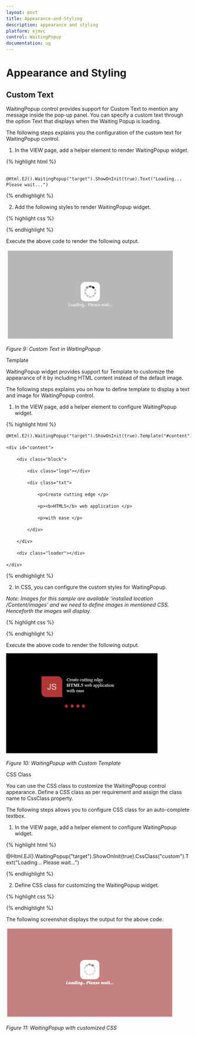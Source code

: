 ```yaml
---
layout: post
title: Appearance-and-Styling
description: appearance and styling 
platform: ejmvc
control: WaitingPopup
documentation: ug
---
```


# Appearance and Styling 

## Custom Text

WaitingPopup control provides support for Custom Text to mention any message inside the pop-up panel.  You can specify a custom text through the option Text that displays when the Waiting Popup is loading.

The following steps explains you the configuration of the custom text for WaitingPopup control.

1. In the VIEW page, add a helper element to render WaitingPopup widget.




{% highlight html %}


<div id="target">

        @Html.EJ().WaitingPopup("target").ShowOnInit(true).Text("Loading... Please wait...")

</div>
{% endhighlight %}




2. Add the following styles to render WaitingPopup widget.

{% highlight css %}



<style type="text/css" class="cssStyles">

    #control {

        height: 320px;

        width: 600px;

    }

</style>
{% endhighlight %}


Execute the above code to render the following output.



![](Appearance-and-Styling_images/Appearance-and-Styling_img1.png)



_Figure 9: Custom Text in WaitingPopup_

Template

WaitingPopup widget provides support for Template to customize the appearance of it by including HTML content instead of the default image.

The following steps explains you on how to define template to display a text and image for WaitingPopup control.

1. In the VIEW page, add a helper element to configure WaitingPopup widget.









{% highlight html %}

<div id="target">

    @Html.EJ().WaitingPopup("target").ShowOnInit(true).Template("#content")

    <div id="content">

        <div class="block">

            <div class="logo"></div>

            <div class="txt">

                <p>Create cutting edge </p>

                <p><b>HTML5</b> web application </p>

                <p>with ease </p>

            </div>

        </div>

        <div class="loader"></div>

    </div>

</div>

{% endhighlight %}



2. In CSS, you can configure the custom styles for WaitingPopup.



_Note: Images for this sample are available ‘installed location /Content/images’ and we need to define images in mentioned CSS. Henceforth the images will display._





{% highlight css %}

<style type="text/css" class="cssStyles">

    #waitingPopUp {

        height: 320px;

        width: 600px;

        margin: 0 auto;

    }



        .block {

        height: 76px;

    }



    .logo {

        background-image: url("../Image/js_logo.png");

        float: left;

        height: 100%;

        width: 77px;

        margin-right: 15px;

    }



    .txt {

        float: left;

        font-size: 17px;

        height: 100%;

        text-align: left;

    }



    .txt p {

        margin: 0;

    }



    .loader {

        background: url("../Image/load dark.gif") no-repeat scroll -5px 18px transparent;

        height: 40px;

        width: 100%;

    }



    #content {

        cursor: default;

        height: 112px;

        width: 275px;

    }

</style>

{% endhighlight %}

Execute the above code to render the following output.


![C:/Users/Gopal Lakshmanan/Desktop/w5.PNG](Appearance-and-Styling_images/Appearance-and-Styling_img3.png)



_Figure 10: WaitingPopup with Custom Template_

CSS Class

You can use the CSS class to customize the WaitingPopup control appearance. Define a CSS class as per requirement and assign the class name to CssClass property.

The following steps allows you to configure CSS class for an auto-complete textbox.

1. In the VIEW page, add a helper element to configure WaitingPopup widget.







{% highlight html %}


<div id="target">

 @Html.EJ().WaitingPopup("target").ShowOnInit(true).CssClass("custom").Text("Loading... Please wait...")</div>
{% endhighlight %}




2. Define CSS class for customizing the WaitingPopup widget.



{% highlight css %}

<style type="text/css" class="cssStyles">

    /*Customize the panel property*/

    #waitingPopUp {

        height: 320px;

        width: 600px;

        margin: 0 auto;

    }

    /* Customize the WaitingPopup */

    .customStyle{

        background-color:darkred;

        font-style:italic;

        font-weight:bolder;

        opacity:0.5;

    }

</style>

{% endhighlight %}


The following screenshot displays the output for the above code.

![](Appearance-and-Styling_images/Appearance-and-Styling_img4.png)



_Figure 11: WaitingPopup with customized CSS_





